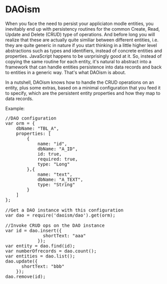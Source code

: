 # DAOism
When you face the need to persist your appliciaton modle entities, you inevitably end up with persistency routines for the common Create, Read, Update and Delete (CRUD) type of operations. And before long you will realize that these are actually quite similiar between different entities, i.e. they are quite generic in nature if you start thinking in a little higher level abstractions such as types and identifiers, instead of concrete entities and properties. JavaScript happens to be usrprisingly good at it. So, instead of copying the same routine for each entity, it's natural to abstract into a framework that can handle entities persistence into data records and back to entities in a generic way. That's what DAOism is about.

In a nutshell, DAOism knows how to handle the CRUD operations on an entity, plus some extras, based on a minimal configuration that you feed it to specify, which are the persistent entity properties and how they map to data records. 

Example: 
<pre>
//DAO configuration
var orm = {
	dbName: "TBL_A",
	properties: [
		{
			name: "id",
			dbName: "A_ID",
			id: true,
			required: true,
			type: "Long"
		},{
			name: "text",
			dbName: "A_TEXT",
			type: "String"
		}
	]
};

//Get a DAO instance with this configuration
var dao = require('daoism/dao').get(orm);

//Invoke CRUD ops on the DAO instance
var id = dao.insert({
              shortText: "aaa"
            });
var entity = dao.find(id);            
var numberOfrecords = dao.count();
var entities = dao.list();
dao.update({
      shortText: "bbb"
    });
dao.remove(id);
</pre>
